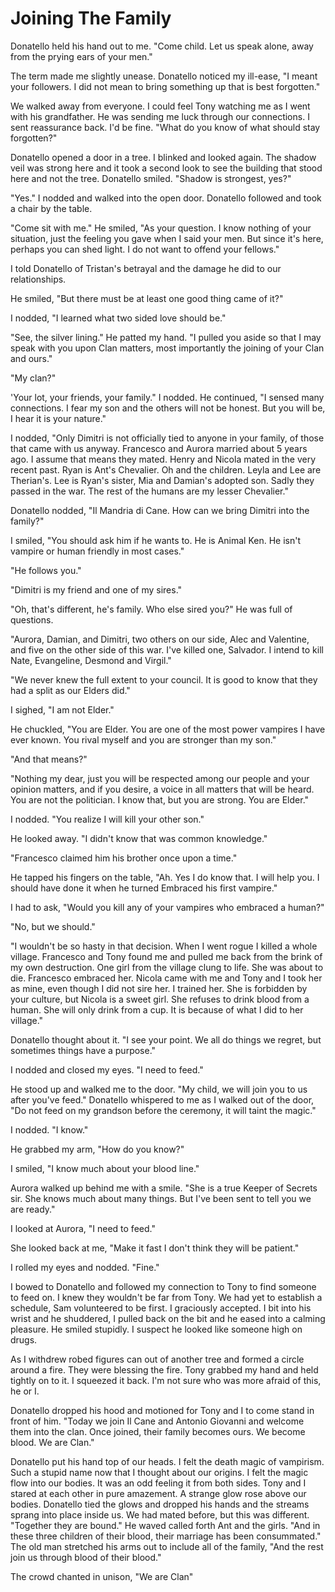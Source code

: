 # Joining The Family

Donatello held his hand out to me.  "Come child.  Let us speak alone, away from the prying ears of your men."

The term made me slightly unease.  Donatello noticed my ill-ease, "I meant your followers.  I did not mean to bring something up that is best forgotten."

We walked away from everyone. I could feel Tony watching me as I went with his grandfather.  He was sending me luck through our connections.  I sent reassurance back.  I'd be fine.  "What do you know of what should stay forgotten?"

Donatello opened a door in a tree.  I blinked and looked again.  The shadow veil was strong here and it took a second look to see the building that stood here and not the tree.  Donatello smiled.  "Shadow is strongest, yes?"

"Yes."  I nodded and walked into the open door. Donatello followed and took a chair by the table. 

"Come sit with me."  He smiled, "As your question.  I know nothing of your situation, just the feeling you gave when I said your men.  But since it's here, perhaps you can shed light.  I do not want to offend your fellows."

I told Donatello of Tristan's betrayal and the damage he did to our relationships.

He smiled, "But there must be at least one good thing came of it?"

I nodded, "I learned what two sided love should be."

"See, the silver lining."  He patted my hand.  "I pulled you aside so that I may speak with you upon Clan matters, most importantly the joining of your Clan and ours."

"My clan?"

'Your lot, your friends, your family."  I nodded.  He continued, "I sensed many connections.  I fear my son and the others will not be honest.  But you will be, I hear it is your nature."

I nodded, "Only Dimitri is not officially tied to anyone in your family, of those that came with us anyway.  Francesco and Aurora married about 5 years ago.  I assume that means they mated.  Henry and Nicola mated in the very recent past.   Ryan is Ant's Chevalier.  Oh and the children.  Leyla and Lee are Therian's.  Lee is Ryan's sister, Mia and Damian's adopted son.  Sadly they passed in the war.  The rest of the humans are my lesser Chevalier."

Donatello nodded, "Il Mandria di Cane.  How can we bring Dimitri into the family?"

I smiled, "You should ask him if he wants to.  He is Animal Ken.  He isn't vampire or human friendly in most cases."

"He follows you."

"Dimitri is my friend and one of my sires."

"Oh, that's different, he's family.  Who else sired you?"  He was full of questions.

"Aurora, Damian, and Dimitri, two others on our side, Alec and Valentine, and five on the other side of this war.  I've killed one, Salvador.  I intend to kill Nate, Evangeline, Desmond and Virgil."

"We never knew the full extent to your council.  It is good to know that they had a split as our Elders did."

I sighed, "I am not Elder."

He chuckled, "You are Elder.  You are one of the most power vampires I have ever known.  You rival myself and you are stronger than my son."

"And that means?"

"Nothing my dear, just you will be respected among our people and your opinion matters, and if you desire, a voice in all matters that will be heard.  You are not the politician.  I know that, but you are strong.  You are Elder."

I nodded.  "You realize I will kill your other son."

He looked away.  "I didn't know that was common knowledge."

"Francesco claimed him his brother once upon a time."

He tapped his fingers on the table, "Ah.  Yes I do know that.  I will help you.  I should have done it when he turned Embraced his first vampire."

I had to ask, "Would you kill any of your vampires who embraced a human?"

"No, but we should."

"I wouldn't be so hasty in that decision.  When I went rogue I killed a whole village.  Francesco and Tony found me and pulled me back from the brink of my own destruction.  One girl from the village clung to life.  She was about to die.  Francesco embraced her.  Nicola came with me and Tony and I took her as mine, even though I did not sire her.  I trained her.  She is forbidden by your culture, but Nicola is a sweet girl.  She refuses to drink blood from a human.  She will only drink from a cup.  It is because of what I did to her village."

Donatello thought about it.  "I see your point.  We all do things we regret, but sometimes things have a purpose."

I nodded and closed my eyes.  "I need to feed."

He stood up and walked me to the door.  "My child, we will join you to us after you've feed." Donatello whispered to me as I walked out of the door, "Do not feed on my grandson before the ceremony, it will taint the magic."

I nodded.  "I know."

He grabbed my arm, "How do you know?"

I smiled, "I know much about your blood line."

Aurora walked up behind me with a smile.  "She is a true Keeper of Secrets sir.  She knows much about many things.  But I've been sent to tell you we are ready."

I looked at Aurora, "I need to feed."

She looked back at me, "Make it fast I don't think they will be patient."

I rolled my eyes and nodded.  "Fine."

I bowed to Donatello and followed my connection to Tony to find someone to feed on.  I knew they wouldn't be far from Tony.  We had yet to establish a schedule, Sam volunteered to be first.  I graciously accepted.  I bit into his wrist and he shuddered, I pulled back on the bit and he eased into a calming pleasure.  He smiled stupidly. I suspect he looked like someone high on drugs.

As I withdrew robed figures can out of another tree and formed a circle around a fire.  They were blessing the fire.  Tony grabbed my hand and held tightly on to it.  I squeezed it back.  I'm not sure who was more afraid of this, he or I.

Donatello dropped his hood and motioned for Tony and I to come stand in front of him.  "Today we join Il Cane and Antonio Giovanni and welcome them into the clan.  Once joined, their family becomes ours.  We become blood.  We are Clan."

Donatello put his hand top of our heads.  I felt the death magic of vampirism.  Such a stupid name now that I thought about our origins.  I felt the magic flow into our bodies.  It was an odd feeling it from both sides.  Tony and I stared at each other in pure amazement.  A strange glow rose above our bodies.  Donatello tied the glows and dropped his hands and the streams sprang into place inside us.  We had mated before, but this was different.  "Together they are bound."  He waved called forth Ant and the girls.  "And in these three children of their blood, their marriage has been consummated."  The old man stretched his arms out to include all of the family, "And the  rest join us through blood of their blood."  

The crowd chanted in unison, "We are Clan"


